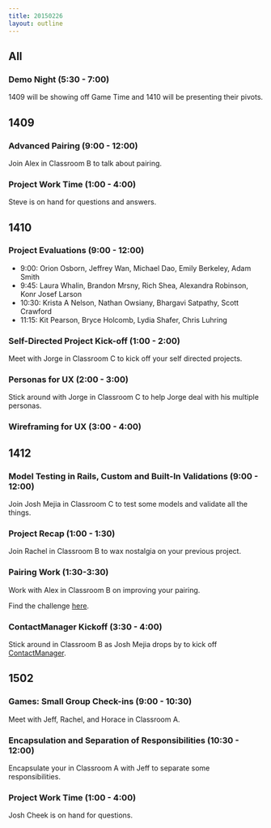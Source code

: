 ```yaml
---
title: 20150226
layout: outline
---
```


## All

### Demo Night (5:30 - 7:00)

1409 will be showing off Game Time and 1410 will be presenting their pivots.

## 1409

### Advanced Pairing (9:00 - 12:00)

Join Alex in Classroom B to talk about pairing.

### Project Work Time (1:00 - 4:00)

Steve is on hand for questions and answers.

## 1410

### Project Evaluations (9:00 - 12:00)

* 9:00: Orion Osborn, Jeffrey Wan, Michael Dao, Emily Berkeley, Adam Smith
* 9:45: Laura Whalin, Brandon Mrsny, Rich Shea, Alexandra Robinson, Konr Josef Larson
* 10:30: Krista A Nelson, Nathan Owsiany, Bhargavi Satpathy, Scott Crawford
* 11:15: Kit Pearson, Bryce Holcomb, Lydia Shafer, Chris Luhring

### Self-Directed Project Kick-off (1:00 - 2:00)

Meet with Jorge in Classroom C to kick off your self directed projects.

### Personas for UX (2:00 - 3:00)

Stick around with Jorge in Classroom C to help Jorge deal with his multiple personas.

### Wireframing for UX (3:00 - 4:00)

## 1412

### Model Testing in Rails, Custom and Built-In Validations (9:00 - 12:00)

Join Josh Mejia in Classroom C to test some models and validate all the things.

### Project Recap (1:00 - 1:30)

Join Rachel in Classroom B to wax nostalgia on your previous project.

### Pairing Work (1:30-3:30)

Work with Alex in Classroom B on improving your pairing.

Find the challenge [here](https://gist.github.com/rwarbelow/7ae3d2f1b3c714848e7e). 

### ContactManager Kickoff (3:30 - 4:00)

Stick around in Classroom B as Josh Mejia drops by to kick off [ContactManager](http://tutorials.jumpstartlab.com/projects/contact_manager.html).

## 1502

### Games: Small Group Check-ins (9:00 - 10:30)

Meet with Jeff, Rachel, and Horace in Classroom A.

### Encapsulation and Separation of Responsibilities (10:30 - 12:00)

Encapsulate your in Classroom A with Jeff to separate some responsibilities.

### Project Work Time (1:00 - 4:00)

Josh Cheek is on hand for questions.
